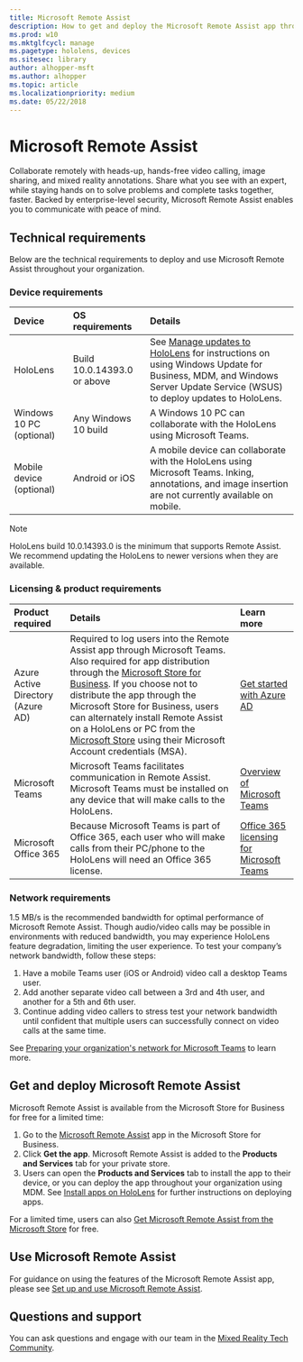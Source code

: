 ```yaml
---
title: Microsoft Remote Assist
description: How to get and deploy the Microsoft Remote Assist app throughout your organization
ms.prod: w10
ms.mktglfcycl: manage
ms.pagetype: hololens, devices
ms.sitesec: library
author: alhopper-msft
ms.author: alhopper
ms.topic: article
ms.localizationpriority: medium
ms.date: 05/22/2018
---
```

# Microsoft Remote Assist

Collaborate remotely with heads-up, hands-free video calling, image sharing, and mixed reality annotations. Share what you see with an expert, while staying hands on to solve problems and complete tasks together, faster. Backed by enterprise-level security, Microsoft Remote Assist enables you to communicate with peace of mind.

## Technical requirements

Below are the technical requirements to deploy and use Microsoft Remote Assist throughout your organization.

### Device requirements

| Device                     | OS requirements                   | Details                                                    |
|:---------------------------|:----------------------------------|:-----------------------------------------------------------|
| HoloLens                   | Build 10.0.14393.0 or above  | See [Manage updates to HoloLens](https://docs.microsoft.com/en-us/HoloLens/hololens-updates) for instructions on using Windows Update for Business, MDM, and Windows Server Update Service (WSUS) to deploy updates to HoloLens.   |
| Windows 10 PC (optional)   | Any Windows 10 build              | A Windows 10 PC can collaborate with the HoloLens using Microsoft Teams. |
| Mobile device (optional)   | Android or iOS                    | A mobile device can collaborate with the HoloLens using Microsoft Teams. Inking, annotations, and image insertion are not currently available on mobile.                        |

> [!Note]
> HoloLens build 10.0.14393.0 is the minimum that supports Remote Assist. We recommend updating the HoloLens to newer versions when they are available.

### Licensing & product requirements

| Product required                  | Details           | Learn more        |
|:----------------------------------|:------------------|:------------------|
| Azure Active Directory (Azure AD) | Required to log users into the Remote Assist app through Microsoft Teams. Also required for app distribution through the [Microsoft Store for Business](https://docs.microsoft.com/en-us/microsoft-store/sign-up-microsoft-store-for-business). If you choose not to distribute the app through the Microsoft Store for Business, users can alternately install Remote Assist on a HoloLens or PC from the [Microsoft Store](https://www.microsoft.com/en-us/store/apps) using their Microsoft Account credentials (MSA). | [Get started with Azure AD](https://docs.microsoft.com/en-us/azure/active-directory/get-started-azure-ad) |
| Microsoft Teams                   | Microsoft Teams facilitates communication in Remote Assist. Microsoft Teams must be installed on any device that will make calls to the HoloLens. | [Overview of Microsoft Teams](https://docs.microsoft.com/en-us/MicrosoftTeams/teams-overview) |
| Microsoft Office 365              | Because Microsoft Teams is part of Office 365, each user who will make calls from their PC/phone to the HoloLens will need an Office 365 license. | [Office 365 licensing for Microsoft Teams](https://docs.microsoft.com/en-us/MicrosoftTeams/office-365-licensing) |

### Network requirements

1.5 MB/s is the recommended bandwidth for optimal performance of Microsoft Remote Assist. Though audio/video calls may be possible in environments with reduced bandwidth, you may experience HoloLens feature degradation, limiting the user experience. To test your company’s network bandwidth, follow these steps:

   1. Have a mobile Teams user (iOS or Android) video call a desktop Teams user.
   2. Add another separate video call between a 3rd and 4th user, and another for a 5th and 6th user.
   3. Continue adding video callers to stress test your network bandwidth until confident that multiple users can successfully connect on video calls at the same time.

See [Preparing your organization's network for Microsoft Teams](https://docs.microsoft.com/en-us/MicrosoftTeams/prepare-network) to learn more.

## Get and deploy Microsoft Remote Assist

Microsoft Remote Assist is available from the Microsoft Store for Business for free for a limited time:

1. Go to the [Microsoft Remote Assist](https://businessstore.microsoft.com/en-us/store/details/app/9PPJSDMD680S) app in the Microsoft Store for Business.
1. Click **Get the app**. Microsoft Remote Assist is added to the **Products and Services** tab for your private store.
1. Users can open the **Products and Services** tab to install the app to their device, or you can deploy the app throughout your organization using MDM. See [Install apps on HoloLens](hololens-install-apps.md) for further instructions on deploying apps.

For a limited time, users can also [Get Microsoft Remote Assist from the Microsoft Store](https://www.microsoft.com/store/productId/9PPJSDMD680S) for free.

## Use Microsoft Remote Assist

For guidance on using the features of the Microsoft Remote Assist app, please see [Set up and use Microsoft Remote Assist](https://support.microsoft.com/en-us/help/4294812).

## Questions and support

You can ask questions and engage with our team in the [Mixed Reality Tech Community](https://techcommunity.microsoft.com/t5/Mixed-Reality/ct-p/MixedReality).
